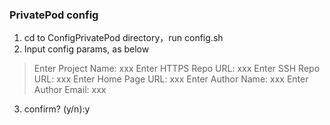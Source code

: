 ### PrivatePod config 
1. cd to ConfigPrivatePod directory，run config.sh
2. Input config params, as below
>Enter Project Name: xxx
Enter HTTPS Repo URL: xxx
Enter SSH Repo URL: xxx
Enter Home Page URL: xxx
Enter Author Name: xxx
Enter Author Email: xxx

3. confirm? (y/n):y

